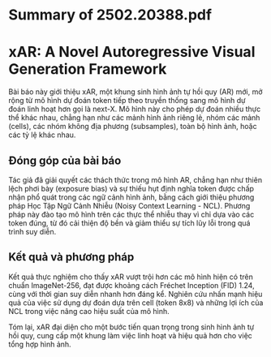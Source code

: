 # Summary of 2502.20388.pdf

# xAR: A Novel Autoregressive Visual Generation Framework

Bài báo này giới thiệu xAR, một khung sinh hình ảnh tự hồi quy (AR) mới, mở rộng từ mô hình dự đoán token tiếp theo truyền thống sang mô hình dự đoán linh hoạt hơn gọi là next-X. Mô hình này cho phép dự đoán nhiều thực thể khác nhau, chẳng hạn như các mảnh hình ảnh riêng lẻ, nhóm các mảnh (cells), các nhóm không địa phương (subsamples), toàn bộ hình ảnh, hoặc các tỷ lệ khác nhau.

## Đóng góp của bài báo

Tác giả đã giải quyết các thách thức trong mô hình AR, chẳng hạn như thiên lệch phơi bày (exposure bias) và sự thiếu hụt định nghĩa token được chấp nhận phổ quát trong các ngữ cảnh hình ảnh, bằng cách giới thiệu phương pháp Học Tập Ngữ Cảnh Nhiễu (Noisy Context Learning - NCL). Phương pháp này đào tạo mô hình trên các thực thể nhiễu thay vì chỉ dựa vào các token đúng, từ đó cải thiện độ bền và giảm thiểu sự tích lũy lỗi trong quá trình suy diễn.

## Kết quả và phương pháp

Kết quả thực nghiệm cho thấy xAR vượt trội hơn các mô hình hiện có trên chuẩn ImageNet-256, đạt được khoảng cách Fréchet Inception (FID) 1.24, cùng với thời gian suy diễn nhanh hơn đáng kể. Nghiên cứu nhấn mạnh hiệu quả của việc sử dụng dự đoán dựa trên cell (token 8x8) và những lợi ích của NCL trong việc nâng cao hiệu suất của mô hình.

Tóm lại, xAR đại diện cho một bước tiến quan trọng trong sinh hình ảnh tự hồi quy, cung cấp một khung làm việc linh hoạt và hiệu quả hơn cho việc tổng hợp hình ảnh.
